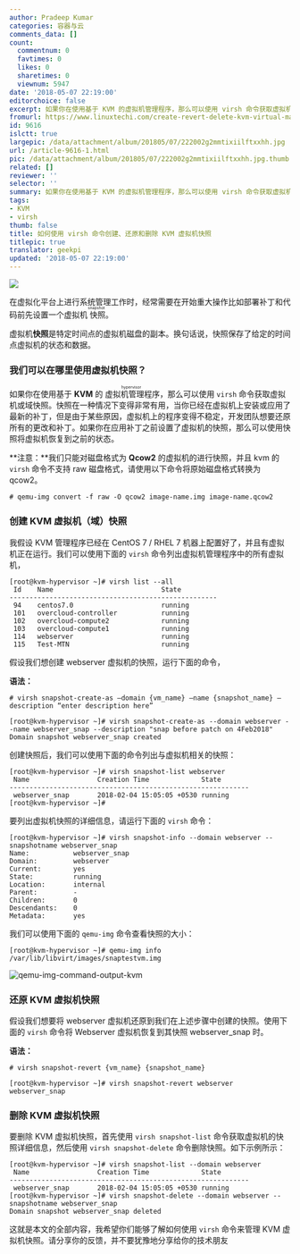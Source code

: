 ```yaml
---
author: Pradeep Kumar
categories: 容器与云
comments_data: []
count:
  commentnum: 0
  favtimes: 0
  likes: 0
  sharetimes: 0
  viewnum: 5947
date: '2018-05-07 22:19:00'
editorchoice: false
excerpt: 如果你在使用基于 KVM 的虚拟机管理程序，那么可以使用 virsh 命令获取虚拟机或域快照。
fromurl: https://www.linuxtechi.com/create-revert-delete-kvm-virtual-machine-snapshot-virsh-command/
id: 9616
islctt: true
largepic: /data/attachment/album/201805/07/222002g2mmtixiilftxxhh.jpg
url: /article-9616-1.html
pic: /data/attachment/album/201805/07/222002g2mmtixiilftxxhh.jpg.thumb.jpg
related: []
reviewer: ''
selector: ''
summary: 如果你在使用基于 KVM 的虚拟机管理程序，那么可以使用 virsh 命令获取虚拟机或域快照。
tags:
- KVM
- virsh
thumb: false
title: 如何使用 virsh 命令创建、还原和删除 KVM 虚拟机快照
titlepic: true
translator: geekpi
updated: '2018-05-07 22:19:00'
---
```


![](/data/attachment/album/201805/07/222002g2mmtixiilftxxhh.jpg)


在虚拟化平台上进行系统管理工作时，经常需要在开始重大操作比如部署补丁和代码前先设置一个虚拟机<ruby> 快照 <rt>  snapshot </rt></ruby>。


虚拟机**快照**是特定时间点的虚拟机磁盘的副本。换句话说，快照保存了给定的时间点虚拟机的状态和数据。


### 我们可以在哪里使用虚拟机快照？


如果你在使用基于 **KVM** 的<ruby> 虚拟机管理程序 <rp>  （ </rp> <rt>  hypervisor </rt> <rp>  ） </rp></ruby>，那么可以使用 `virsh` 命令获取虚拟机或域快照。快照在一种情况下变得非常有用，当你已经在虚拟机上安装或应用了最新的补丁，但是由于某些原因，虚拟机上的程序变得不稳定，开发团队想要还原所有的更改和补丁。如果你在应用补丁之前设置了虚拟机的快照，那么可以使用快照将虚拟机恢复到之前的状态。


**注意：**我们只能对磁盘格式为 **Qcow2** 的虚拟机的进行快照，并且 kvm 的 `virsh` 命令不支持 raw 磁盘格式，请使用以下命令将原始磁盘格式转换为 qcow2。



```
# qemu-img convert -f raw -O qcow2 image-name.img image-name.qcow2

```

### 创建 KVM 虚拟机（域）快照


我假设 KVM 管理程序已经在 CentOS 7 / RHEL 7 机器上配置好了，并且有虚拟机正在运行。我们可以使用下面的 `virsh` 命令列出虚拟机管理程序中的所有虚拟机，



```
[root@kvm-hypervisor ~]# virsh list --all
 Id    Name                           State
----------------------------------------------------
 94    centos7.0                      running
 101   overcloud-controller           running
 102   overcloud-compute2             running
 103   overcloud-compute1             running
 114   webserver                      running
 115   Test-MTN                       running

```

假设我们想创建 webserver 虚拟机的快照，运行下面的命令，


**语法：**



```
# virsh snapshot-create-as –domain {vm_name} –name {snapshot_name} –description “enter description here”

```


```
[root@kvm-hypervisor ~]# virsh snapshot-create-as --domain webserver --name webserver_snap --description "snap before patch on 4Feb2018"
Domain snapshot webserver_snap created

```

创建快照后，我们可以使用下面的命令列出与虚拟机相关的快照：



```
[root@kvm-hypervisor ~]# virsh snapshot-list webserver
 Name                 Creation Time             State
------------------------------------------------------------
 webserver_snap       2018-02-04 15:05:05 +0530 running
[root@kvm-hypervisor ~]#

```

要列出虚拟机快照的详细信息，请运行下面的 `virsh` 命令：



```
[root@kvm-hypervisor ~]# virsh snapshot-info --domain webserver --snapshotname webserver_snap
Name:           webserver_snap
Domain:         webserver
Current:        yes
State:          running
Location:       internal
Parent:         -
Children:       0
Descendants:    0
Metadata:       yes

```

我们可以使用下面的 `qemu-img` 命令查看快照的大小：



```
[root@kvm-hypervisor ~]# qemu-img info /var/lib/libvirt/images/snaptestvm.img

```

![qemu-img-command-output-kvm](/data/attachment/album/201805/07/221938zeb4l14vctecl70o.jpg)


### 还原 KVM 虚拟机快照


假设我们想要将 webserver 虚拟机还原到我们在上述步骤中创建的快照。使用下面的 `virsh` 命令将 Webserver 虚拟机恢复到其快照 webserver\_snap 时。


**语法：**



```
# virsh snapshot-revert {vm_name} {snapshot_name}

```


```
[root@kvm-hypervisor ~]# virsh snapshot-revert webserver webserver_snap

```

### 删除 KVM 虚拟机快照


要删除 KVM 虚拟机快照，首先使用 `virsh snapshot-list` 命令获取虚拟机的快照详细信息，然后使用 `virsh snapshot-delete` 命令删除快照。如下示例所示：



```
[root@kvm-hypervisor ~]# virsh snapshot-list --domain webserver
 Name                 Creation Time             State
------------------------------------------------------------
 webserver_snap       2018-02-04 15:05:05 +0530 running
[root@kvm-hypervisor ~]# virsh snapshot-delete --domain webserver --snapshotname webserver_snap
Domain snapshot webserver_snap deleted

```

这就是本文的全部内容，我希望你们能够了解如何使用 `virsh` 命令来管理 KVM 虚拟机快照。请分享你的反馈，并不要犹豫地分享给你的技术朋友